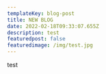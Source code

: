 ```yaml
---
templateKey: blog-post
title: NEW BLOG
date: 2022-02-18T09:33:07.655Z
description: test
featuredpost: false
featuredimage: /img/test.jpg
---
```

test